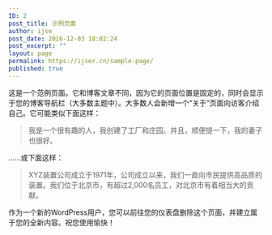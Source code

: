 ```yaml
---
ID: 2
post_title: 示例页面
author: ijse
post_date: 2016-12-03 18:02:24
post_excerpt: ""
layout: page
permalink: https://ijser.cn/sample-page/
published: true
---
```

这是一个范例页面。它和博客文章不同，因为它的页面位置是固定的，同时会显示于您的博客导航栏（大多数主题中）。大多数人会新增一个“关于”页面向访客介绍自己。它可能类似下面这样：

<blockquote>我是一个很有趣的人，我创建了工厂和庄园。并且，顺便提一下，我的妻子也很好。</blockquote>

……或下面这样：

<blockquote>XYZ装置公司成立于1971年，公司成立以来，我们一直向市民提供高品质的装置。我们位于北京市，有超过2,000名员工，对北京市有着相当大的贡献。</blockquote>

作为一个新的WordPress用户，您可以前往您的仪表盘删除这个页面，并建立属于您的全新内容。祝您使用愉快！